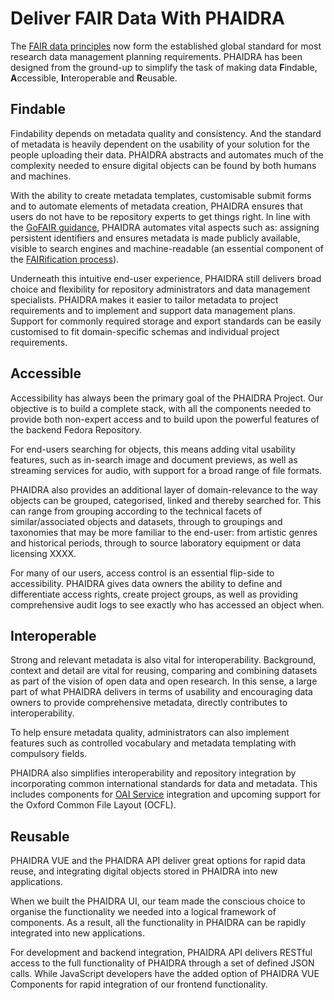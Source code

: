 # Deliver FAIR Data With PHAIDRA

The [FAIR data principles](https://www.go-fair.org/fair-principles/) now form the established global standard for most research data management planning requirements. PHAIDRA has been designed from the ground-up to simplify the task of making data **F**indable, **A**ccessible, **I**nteroperable and **R**eusable.

## Findable

Findability depends on metadata quality and consistency. And the standard of metadata is heavily dependent on the usability of your solution for the people uploading their data. PHAIDRA abstracts and automates much of the complexity needed to ensure digital objects can be found by both humans and machines.

With the ability to create metadata templates, customisable submit forms and to automate elements of metadata creation, PHAIDRA ensures that users do not have to be repository experts to get things right. In line with the [GoFAIR guidance](https://www.go-fair.org/fair-principles/), PHAIDRA automates vital aspects such as: assigning persistent identifiers and ensures metadata is made publicly available, visible to search engines and machine-readable (an essential component of the [FAIRification process](https://www.go-fair.org/fair-principles/fairification-process/)).

Underneath this intuitive end-user experience, PHAIDRA still delivers broad choice and flexibility for repository administrators and data management specialists. PHAIDRA makes it easier to tailor metadata to project requirements and to implement and support data management plans. Support for commonly required storage and export standards can be easily customised to fit domain-specific schemas and individual project requirements. 

<!-- [Possibly add in a table of supported schemas here] -->

## Accessible

Accessibility has always been the primary goal of the PHAIDRA Project. 
Our objective is to build a complete stack, with all the components needed to provide both non-expert access and to build upon the powerful features of the backend Fedora Repository. 

For end-users searching for objects, this means adding vital usability features, such as in-search image and document previews, as well as streaming services for audio, with support for a broad range of file formats. 

PHAIDRA also provides an additional layer of domain-relevance to the way objects can be grouped, categorised, linked and thereby searched for. This can range from grouping according to the technical facets of similar/associated objects and datasets, through to groupings and taxonomies that may be more familiar to the end-user: from artistic genres and historical periods, through to source laboratory equipment or data licensing XXXX.  

For many of our users, access control is an essential flip-side to accessibility. PHAIDRA gives data owners the ability to define and differentiate access rights, create project groups, as well as providing comprehensive audit logs to see exactly who has accessed an object when.
 
## Interoperable

Strong and relevant metadata is also vital for interoperability. Background, context and detail are vital for reusing, comparing and combining datasets as part of the vision of open data and open research. In this sense, a large part of what PHAIDRA delivers in terms of usability and encouraging data owners to provide comprehensive metadata, directly contributes to interoperability.

To help ensure metadata quality, administrators can also implement features such as controlled vocabulary and metadata templating with compulsory fields. 

PHAIDRA also simplifies interoperability and repository integration by incorporating common international standards for data and metadata. This includes components for [OAI Service](http://www.openarchives.org/pmh/) integration and upcoming support for the Oxford Common File Layout (OCFL).   
  
## Reusable

PHAIDRA VUE and the PHAIDRA API deliver great options for rapid data reuse, and integrating digital objects stored in PHAIDRA into new applications. 

When we built the PHAIDRA UI, our team made the conscious choice to organise the functionality we needed into a logical framework of components. As a result, all the functionality in PHAIDRA can be rapidly integrated into new applications.

For development and backend integration, PHAIDRA API delivers RESTful access to the full functionality of PHAIDRA through a set of defined JSON calls. While JavaScript developers have the added option of PHAIDRA VUE Components for rapid integration of our frontend functionality.  






